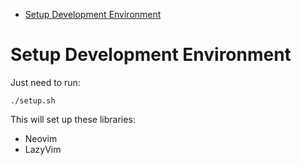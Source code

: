 <!--toc:start-->
- [Setup Development Environment](#setup-development-environment)
<!--toc:end-->

# Setup Development Environment

Just need to run:

```
./setup.sh
```

This will set up these libraries:

- Neovim
- LazyVim
